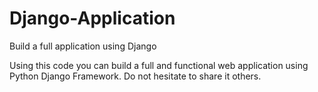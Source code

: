 # Django-Application
Build a full application using Django


Using this code you can build a full and functional web application using Python Django Framework.
Do not hesitate to share it others.
